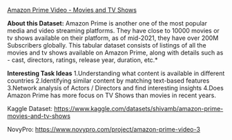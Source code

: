 [Amazon Prime Video - Movies and TV Shows]()

**About this Dataset:** Amazon Prime is another one of the most popular media and video streaming platforms. They have close to 10000 movies or tv shows available on their platform, as of mid-2021, they have over 200M Subscribers globally. This tabular dataset consists of listings of all the movies and tv shows available on Amazon Prime, along with details such as - cast, directors, ratings, release year, duration, etc.*

**Interesting Task Ideas**
1.Understanding what content is available in different countries
2.Identifying similar content by matching text-based features
3.Network analysis of Actors / Directors and find interesting insights
4.Does Amazon Prime has more focus on TV Shows than movies in recent years.

Kaggle Dataset: https://www.kaggle.com/datasets/shivamb/amazon-prime-movies-and-tv-shows

NovyPro: https://www.novypro.com/project/amazon-prime-video-3
